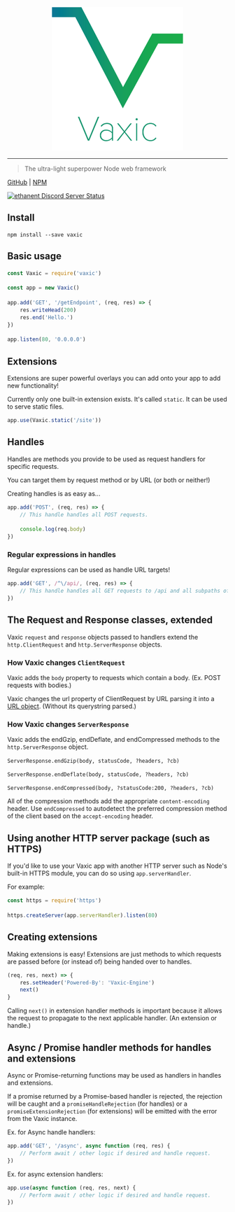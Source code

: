 <p align="center" style="text-align: center;"><img src="https://github.com/ethanent/vaxic/blob/master/media/VaxicLogo.png?raw=true" width="300" alt="vaxic logo"/></p>

---

> The ultra-light superpower Node web framework

[GitHub](https://github.com/ethanent/vaxic) | [NPM](https://www.npmjs.com/package/vaxic)

[![ethanent Discord Server Status](https://discordapp.com/api/guilds/386353885377331211/widget.png)](https://ethanent.me/discord "ethanent Official Discord Server")

## Install

```shell
npm install --save vaxic
```

## Basic usage

```javascript
const Vaxic = require('vaxic')

const app = new Vaxic()

app.add('GET', '/getEndpoint', (req, res) => {
	res.writeHead(200)
	res.end('Hello.')
})

app.listen(80, '0.0.0.0')
```

## Extensions

Extensions are super powerful overlays you can add onto your app to add new functionality!

Currently only one built-in extension exists. It's called `static`. It can be used to serve static files.

```javascript
app.use(Vaxic.static('/site'))
```

## Handles

Handles are methods you provide to be used as request handlers for specific requests.

You can target them by request method or by URL (or both or neither!)

Creating handles is as easy as...

```javascript
app.add('POST', (req, res) => {
	// This handle handles all POST requests.

	console.log(req.body)
})
```

### Regular expressions in handles

Regular expressions can be used as handle URL targets!

```javascript
app.add('GET', /^\/api/, (req, res) => {
	// This handle handles all GET requests to /api and all subpaths of /api!
})
```

## The Request and Response classes, extended

Vaxic `request` and `response` objects passed to handlers extend the `http.ClientRequest` and `http.ServerResponse` objects.

### How Vaxic changes `ClientRequest`

Vaxic adds the `body` property to requests which contain a body. (Ex. POST requests with bodies.)

Vaxic changes the url property of ClientRequest by URL parsing it into a [URL object](https://nodejs.org/api/url.html#url_class_url). (Without its querystring parsed.)

### How Vaxic changes `ServerResponse`

Vaxic adds the endGzip, endDeflate, and endCompressed methods to the `http.ServerResponse` object.

`ServerResponse.endGzip(body, statusCode, ?headers, ?cb)`

`ServerResponse.endDeflate(body, statusCode, ?headers, ?cb)`

`ServerResponse.endCompressed(body, ?statusCode:200, ?headers, ?cb)`

All of the compression methods add the appropriate `content-encoding` header. Use `endCompressed` to autodetect the preferred compression method of the client based on the `accept-encoding` header.

## Using another HTTP server package (such as HTTPS)

If you'd like to use your Vaxic app with another HTTP server such as Node's built-in HTTPS module, you can do so using `app.serverHandler`.

For example:

```javascript
const https = require('https')

https.createServer(app.serverHandler).listen(80)
```

## Creating extensions

Making extensions is easy! Extensions are just methods to which requests are passed before (or instead of) being handed over to handles.

```javascript
(req, res, next) => {
	res.setHeader('Powered-By': 'Vaxic-Engine')
	next()
}
```

Calling `next()` in extension handler methods is important because it allows the request to propagate to the next applicable handler. (An extension or handle.)

## Async / Promise handler methods for handles and extensions

Async or Promise-returning functions may be used as handlers in handles and extensions.

If a promise returned by a Promise-based handler is rejected, the rejection will be caught and a `promiseHandleRejection` (for handles) or a `promiseExtensionRejection` (for extensions) will be emitted with the error from the Vaxic instance.

Ex. for Async handle handlers:

```javascript
app.add('GET', '/async', async function (req, res) {
	// Perform await / other logic if desired and handle request.
})
```

Ex. for async extension handlers:

```javascript
app.use(async function (req, res, next) {
	// Perform await / other logic if desired and handle request.
})
```